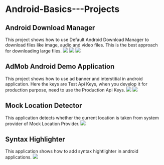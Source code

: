 # Android-Basics---Projects

## Android Download Manager
This project shows how to use Default Android Download Manager to download files like image, audio and video files. This is the best approach for downloading large files.
<img src="/AndroidDownloadManager/s1.png"/>
<img src="/AndroidDownloadManager/s2.png"/>
<img src="/AndroidDownloadManager/s3.png"/>

## AdMob Android Demo Application
This project shows how to use ad banner and interstitial in android application.
Here the keys are Test Api Keys, when you develop it for production purpose, need to use the Production Api Keys.
<img src="/AdMobDemo/s2.png"/>
<img src="/AdMobDemo/s1.png"/>

## Mock Location Detector
This application detects whether the current location is taken from system provider of Mock Location Provider.
<img src="/MockLocationDetector/s1.png"/>

## Syntax Highlighter
This application shows how to add syntax hightlighter in android applications.
<img src="/SyntaxHighlighter/s1.png"/>